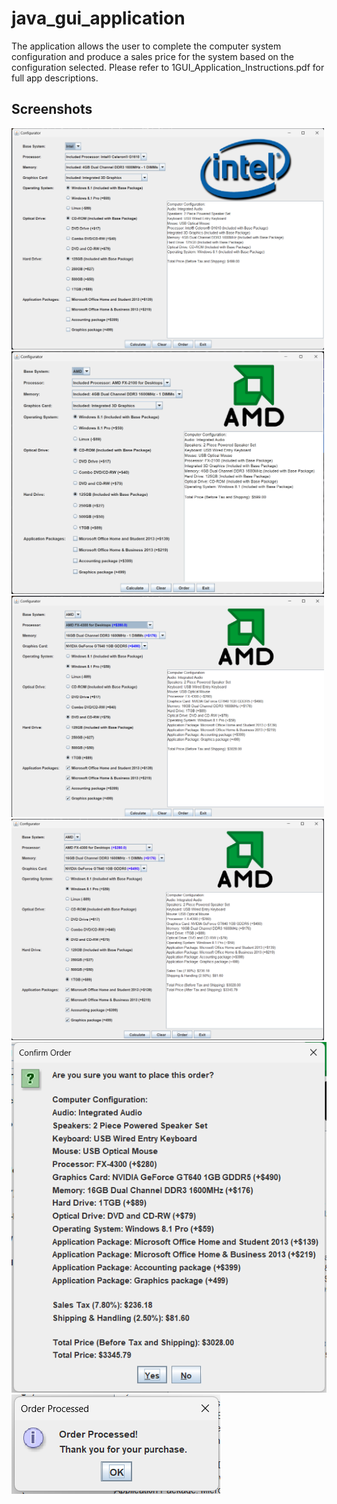 # java_gui_application
The application allows the user to complete the computer system configuration and produce a sales price for the system based on the configuration selected. Please refer to 1GUI_Application_Instructions.pdf for full app descriptions.

## Screenshots
<img src="https://github.com/abramekamil/java_gui_application/blob/main/applicationStart_default_set_to_Intel.png" width="500"/>
<img src="https://github.com/abramekamil/java_gui_application/blob/main/AMDBASEPRICE.png" width="500"/>
<img src="https://github.com/abramekamil/java_gui_application/blob/main/AMD_everything%20selected%20.png" width="500"/>
<img src="https://github.com/abramekamil/java_gui_application/blob/main/calculate.png" width="500"/>
<img src="https://github.com/abramekamil/java_gui_application/blob/main/order_button.png" widht="500"/>
<img src="https://github.com/abramekamil/java_gui_application/blob/main/orderconfirmation_message.png"/>
